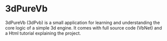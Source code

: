 # 3dPureVb
3dPureVb (3dPvb) is a small application for learning and understanding the core logic of a simple 3d engine.
It comes with full source code (VbNet) and a Html tutorial explaining the project.
